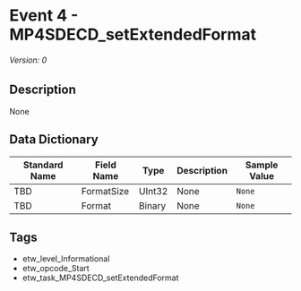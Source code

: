 # Event 4 - MP4SDECD_setExtendedFormat
###### Version: 0

## Description
None

## Data Dictionary
|Standard Name|Field Name|Type|Description|Sample Value|
|---|---|---|---|---|
|TBD|FormatSize|UInt32|None|`None`|
|TBD|Format|Binary|None|`None`|

## Tags
* etw_level_Informational
* etw_opcode_Start
* etw_task_MP4SDECD_setExtendedFormat
